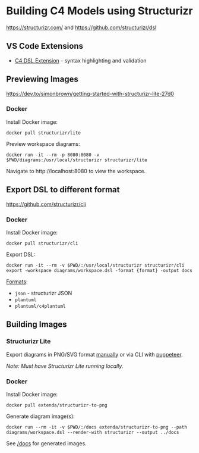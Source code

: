 # Building C4 Models using Structurizr

https://structurizr.com/ and https://github.com/structurizr/dsl

## VS Code Extensions

* [C4 DSL Extension](https://marketplace.visualstudio.com/items?itemName=systemticks.c4-dsl-extension) - syntax highlighting and validation

## Previewing Images

https://dev.to/simonbrown/getting-started-with-structurizr-lite-27d0

### Docker

Install Docker image:

```
docker pull structurizr/lite
```

Preview workspace diagrams:

```
docker run -it --rm -p 8080:8080 -v $PWD/diagrams:/usr/local/structurizr structurizr/lite
```

Navigate to http://localhost:8080 to view the workspace.

## Export DSL to different format

https://github.com/structurizr/cli

### Docker

Install Docker image:

```
docker pull structurizr/cli
```

Export DSL:

```
docker run -it --rm -v $PWD/:/usr/local/structurizr structurizr/cli export -workspace diagrams/workspace.dsl -format {format} -output docs
```

[Formats](https://github.com/structurizr/cli/blob/master/docs/export.md#options):

* `json` - structurizr JSON
* `plantuml`
* `plantuml/c4plantuml`

## Building Images

### Structurizr Lite

Export diagrams in PNG/SVG format [manually](https://structurizr.com/help/exporting-diagrams) or via CLI with [puppeteer](https://github.com/structurizr/puppeteer).

_Note: Must have Structurizr Lite running locally._

### Docker

Install Docker image:

```
docker pull extenda/structurizr-to-png
```

Generate diagram image(s):

```
docker run --rm -it -v $PWD/:/docs extenda/structurizr-to-png --path diagrams/workspace.dsl --render-with structurizr --output ../docs
```

See [/docs](./docs/diagrams.md) for generated images.